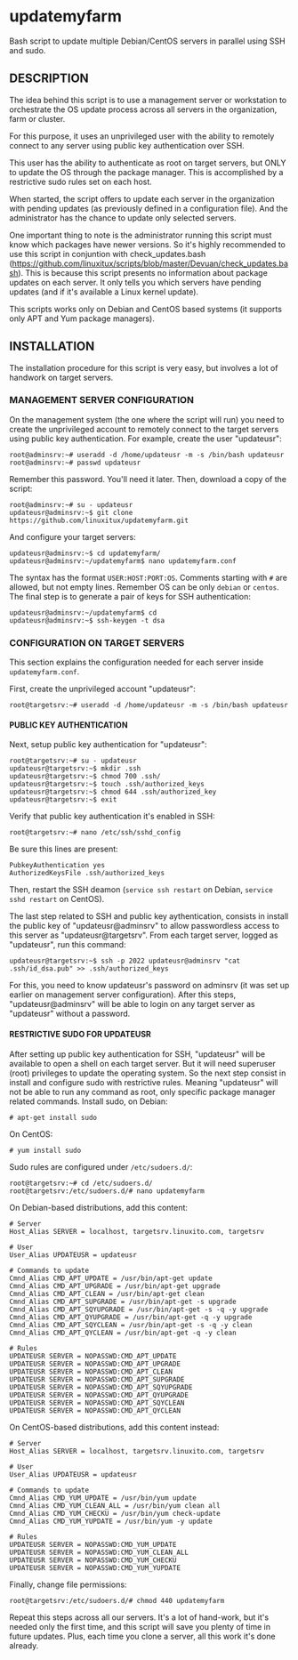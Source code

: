 # updatemyfarm
Bash script to update multiple Debian/CentOS servers in parallel using SSH and sudo.

## DESCRIPTION
The idea behind this script is to use a management server or workstation to orchestrate the OS update process across all servers in the organization, farm or cluster.

For this purpose, it uses an unprivileged user with the ability to remotely connect to any server using public key authentication over SSH.

This user has the ability to authenticate as root on target servers, but ONLY to update the OS through the package manager. This is accomplished by a restrictive sudo rules set on each host.

When started, the script offers to update each server in the organization with pending updates (as previously defined in a configuration file). And the administrator has the chance to update only selected servers.

One important thing to note is the administrator running this script must know which packages have newer versions. So it's highly recommended to use this script in conjuntion with check_updates.bash (https://github.com/linuxitux/scripts/blob/master/Devuan/check_updates.bash). This is because this script presents no information about package updates on each server. It only tells you which servers have pending updates (and if it's available a Linux kernel update).

This scripts works only on Debian and CentOS based systems (it supports only APT and Yum package managers).

## INSTALLATION
The installation procedure for this script is very easy, but involves a lot of handwork on target servers.

### MANAGEMENT SERVER CONFIGURATION
On the management system (the one where the script will run) you need to create the unprivileged account to remotely connect to the target servers using public key authentication. For example, create the user "updateusr":
```
root@adminsrv:~# useradd -d /home/updateusr -m -s /bin/bash updateusr
root@adminsrv:~# passwd updateusr
```
Remember this password. You'll need it later.
Then, download a copy of the script:
```
root@adminsrv:~# su - updateusr
updateusr@adminsrv:~$ git clone https://github.com/linuxitux/updatemyfarm.git
```
And configure your target servers:
```
updateusr@adminsrv:~$ cd updatemyfarm/
updateusr@adminsrv:~/updatemyfarm$ nano updatemyfarm.conf
```
The syntax has the format ```USER:HOST:PORT:OS```. Comments starting with ```#``` are allowed, but not empty lines. Remember OS can be only ```debian``` or ```centos```.
The final step is to generate a pair of keys for SSH authentication:
```
updateusr@adminsrv:~/updatemyfarm$ cd
updateusr@adminsrv:~$ ssh-keygen -t dsa
```

### CONFIGURATION ON TARGET SERVERS
This section explains the configuration needed for each server inside ```updatemyfarm.conf```.

First, create the unprivileged account "updateusr":
```
root@targetsrv:~# useradd -d /home/updateusr -m -s /bin/bash updateusr
```
#### PUBLIC KEY AUTHENTICATION
Next, setup public key authentication for "updateusr":
```
root@targetsrv:~# su - updateusr
updateusr@targetsrv:~$ mkdir .ssh
updateusr@targetsrv:~$ chmod 700 .ssh/
updateusr@targetsrv:~$ touch .ssh/authorized_keys
updateusr@targetsrv:~$ chmod 644 .ssh/authorized_key
updateusr@targetsrv:~$ exit
```
Verify that public key authentication it's enabled in SSH:
```
root@targetsrv:~# nano /etc/ssh/sshd_config
```
Be sure this lines are present:
```
PubkeyAuthentication yes
AuthorizedKeysFile .ssh/authorized_keys
```
Then, restart the SSH deamon (```service ssh restart``` on Debian, ```service sshd restart``` on CentOS).

The last step related to SSH and public key aythentication, consists in install the public key of "updateusr@adminsrv" to allow passwordless access to this server as "updateusr@targetsrv".
From each target server, logged as "updateusr", run this command:
```
updateusr@targetsrv:~$ ssh -p 2022 updateusr@adminsrv "cat .ssh/id_dsa.pub" >> .ssh/authorized_keys
```
For this, you need to know updateusr's password on adminsrv (it was set up earlier on management server configuration).
After this steps, "updateusr@adminsrv" will be able to login on any target server as "updateusr" without a password.
#### RESTRICTIVE SUDO FOR UPDATEUSR
After setting up public key authentication for SSH, "updateusr" will be available to open a shell on each target server. But it will need superuser (root) privileges to update the operating system. So the next step consist in install and configure sudo with restrictive rules. Meaning "updateusr" will not be able to run any command as root, only specific package manager related commands.
Install sudo, on Debian:
```
# apt-get install sudo
```
On CentOS:
```
# yum install sudo
```
Sudo rules are configured under ```/etc/sudoers.d/```:
```
root@targetsrv:~# cd /etc/sudoers.d/
root@targetsrv:/etc/sudoers.d/# nano updatemyfarm
```
On Debian-based distributions, add this content:
```
# Server
Host_Alias SERVER = localhost, targetsrv.linuxito.com, targetsrv

# User
User_Alias UPDATEUSR = updateusr

# Commands to update
Cmnd_Alias CMD_APT_UPDATE = /usr/bin/apt-get update
Cmnd_Alias CMD_APT_UPGRADE = /usr/bin/apt-get upgrade
Cmnd_Alias CMD_APT_CLEAN = /usr/bin/apt-get clean
Cmnd_Alias CMD_APT_SUPGRADE = /usr/bin/apt-get -s upgrade
Cmnd_Alias CMD_APT_SQYUPGRADE = /usr/bin/apt-get -s -q -y upgrade
Cmnd_Alias CMD_APT_QYUPGRADE = /usr/bin/apt-get -q -y upgrade
Cmnd_Alias CMD_APT_SQYCLEAN = /usr/bin/apt-get -s -q -y clean
Cmnd_Alias CMD_APT_QYCLEAN = /usr/bin/apt-get -q -y clean

# Rules
UPDATEUSR SERVER = NOPASSWD:CMD_APT_UPDATE
UPDATEUSR SERVER = NOPASSWD:CMD_APT_UPGRADE
UPDATEUSR SERVER = NOPASSWD:CMD_APT_CLEAN
UPDATEUSR SERVER = NOPASSWD:CMD_APT_SUPGRADE
UPDATEUSR SERVER = NOPASSWD:CMD_APT_SQYUPGRADE
UPDATEUSR SERVER = NOPASSWD:CMD_APT_QYUPGRADE
UPDATEUSR SERVER = NOPASSWD:CMD_APT_SQYCLEAN
UPDATEUSR SERVER = NOPASSWD:CMD_APT_QYCLEAN
```
On CentOS-based distributions, add this content instead:
```
# Server
Host_Alias SERVER = localhost, targetsrv.linuxito.com, targetsrv

# User
User_Alias UPDATEUSR = updateusr

# Commands to update
Cmnd_Alias CMD_YUM_UPDATE = /usr/bin/yum update
Cmnd_Alias CMD_YUM_CLEAN_ALL = /usr/bin/yum clean all
Cmnd_Alias CMD_YUM_CHECKU = /usr/bin/yum check-update
Cmnd_Alias CMD_YUM_YUPDATE = /usr/bin/yum -y update

# Rules
UPDATEUSR SERVER = NOPASSWD:CMD_YUM_UPDATE
UPDATEUSR SERVER = NOPASSWD:CMD_YUM_CLEAN_ALL
UPDATEUSR SERVER = NOPASSWD:CMD_YUM_CHECKU
UPDATEUSR SERVER = NOPASSWD:CMD_YUM_YUPDATE
```
Finally, change file permissions:
```
root@targetsrv:/etc/sudoers.d/# chmod 440 updatemyfarm
```
Repeat this steps across all our servers. It's a lot of hand-work, but it's needed only the first time, and this script will save you plenty of time in future updates. Plus, each time you clone a server, all this work it's done already.

